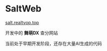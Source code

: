 # SaltWeb
[salt.realtvop.top](https://salt.realtvop.top)

开发中的 **舞萌DX** 查分网站

当前处于早期开发阶段，还存在大量AI生成的代码